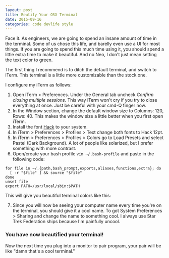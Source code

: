 ```yaml
---
layout: post
title: Beutify Your OSX Terminal
date: 2015-09-16
categories: code devlife style
---
```


Face it. As engineers, we are going to spend an insane amount of time in the terminal. Some of us chose this life, and barelly even use a UI for most things. If you are going to spend this much time using it, you should spend a little extra time to make it beautiful. And no Neo, I don't just mean setting the text color to green.

The first thing I recommend is to ditch the default terminal, and switch to iTerm. This terminal is a little more customizable than the stock one.

I configure my iTerm as follows:

1. Open iTerm > Preferences. Under the General tab uncheck *Confirm closing multiple sessions*. This way iTerm won't cry if you try to close everything at once. Just be careful with your cmd-Q finger now.
2. In the Window section, change the default window size to Columns: 120, Rows: 40. This makes the window size a little better when you first open iTerm.
3. Install the font [Hack](http://sourcefoundry.org/hack/) to your system.
4. In iTerm > Preferences > Profiles > Text change both fonts to Hack 12pt.
5. In iTerm > Preferences > Profiles > Colors go to Load Presets and select Pastel (Dark Background). A lot of people like solarized, but I prefer something with more contrast.
6. Open/create your bash profile `vim ~/.bash-profile` and paste in the following code:
```
for file in ~/.{path,bash_prompt,exports,aliases,functions,extra}; do
  [ -r "$file" ] && source "$file"
done
unset file
export PATH=/usr/local/sbin:$PATH
```
This will give you beautiful terminal colors like this: 

7. Since you will now be seeing your computer name every time you're on the terminal, you should give it a cool name. To got System Preferences > Sharing and change the name to something cool. I always use Star Trek Federation ships because I'm painfully uncool.

### You have now beautified your terminal!
Now the next time you plug into a monitor to pair program, your pair will be like "damn that's a cool terminal."
